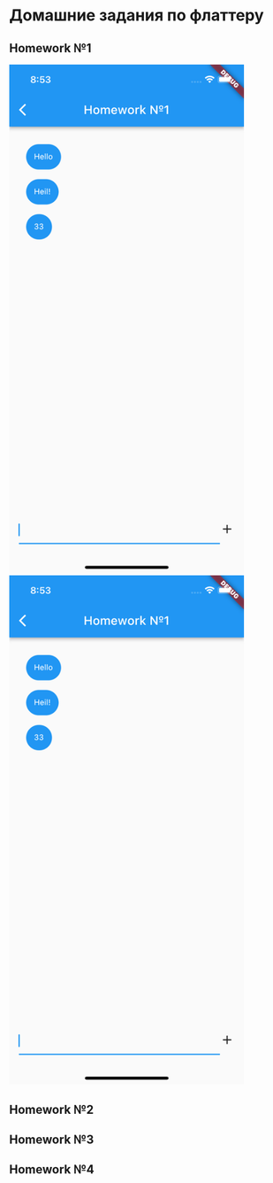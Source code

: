 # Домашние задания по флаттеру

## Homework №1

<img src="lib/images_for_readme/hw1(1).png" width="425"/> <img src="lib/images_for_readme/hw1(1).png" width="425"/>


## Homework №2

## Homework №3

## Homework №4
